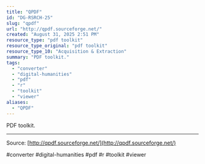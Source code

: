 ```yaml
---
title: "QPDF"
id: "DG-RSRCH-25"
slug: "qpdf"
url: "http://qpdf.sourceforge.net/"
created: "August 31, 2025 2:51 PM"
resource_type: "pdf toolkit"
resource_type_original: "pdf toolkit"
resource_type_10: "Acquisition & Extraction"
summary: "PDF toolkit."
tags:
  - "converter"
  - "digital-humanities"
  - "pdf"
  - "r"
  - "toolkit"
  - "viewer"
aliases:
  - "QPDF"
---
```


PDF toolkit.

---

Source: [http://qpdf.sourceforge.net/](http://qpdf.sourceforge.net/)

#converter #digital-humanities #pdf #r #toolkit #viewer
